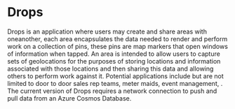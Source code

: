 # Drops

Drops is an application where users may create and share areas with oneanother, each area encapsulates the data needed to render and perform work on a collection of pins, these pins are map markers that open windows of information when tapped. An area is intended to allow users to capture sets of geolocations for the purposes of storing locations and information associated with those locations and then sharing this data and allowing others to perform work against it. Potential applications include but are not limited to door to door sales rep teams, meter maids, event management, . The current version of Drops requires a network connection to push and pull data from an Azure Cosmos Database.

